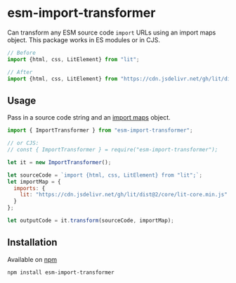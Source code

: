# esm-import-transformer

Can transform any ESM source code `import` URLs using an import maps object. This package works in ES modules or in CJS.

```js
// Before
import {html, css, LitElement} from "lit";

// After
import {html, css, LitElement} from "https://cdn.jsdelivr.net/gh/lit/dist@2/core/lit-core.min.js";
```

## Usage

Pass in a source code string and an [import maps](https://github.com/WICG/import-maps) object.

```js
import { ImportTransformer } from "esm-import-transformer";

// or CJS:
// const { ImportTransformer } = require("esm-import-transformer");

let it = new ImportTransformer();

let sourceCode = `import {html, css, LitElement} from "lit";`;
let importMap = {
  imports: {
    lit: "https://cdn.jsdelivr.net/gh/lit/dist@2/core/lit-core.min.js"
  }
};

let outputCode = it.transform(sourceCode, importMap);
```

## Installation

Available on [npm](https://www.npmjs.com/package/esm-import-transformer)

```
npm install esm-import-transformer
```
